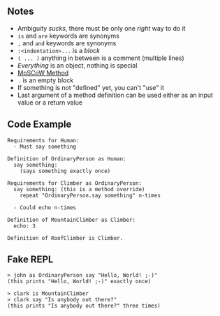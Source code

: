 Notes
-----

* Ambiguity *sucks*, there must be only one _right_ way to do it
* `is` and `are` keywords are synonyms
* `,` and `and` keywords are synonyms
* `:<indentation>...` is a _block_
* `( ... )` anything in between is a comment (multiple lines)
* _Everything_ is an object, nothing is special
* [MoSCoW Method](http://www.projectsmart.co.uk/moscow-method.php)
* `.` is an empty block
* If something is not "defined" yet, you can't "use" it
* Last argument of a method definition can be used either as an input value or a return value

Code Example
------------

```
Requirements for Human:
  - Must say something

Definition of OrdinaryPerson as Human:
  say something:
    (says something exactly once)

Requirements for Climber as OrdinaryPerson:
  say something: (this is a method override)
    repeat "OrdinaryPerson.say something" n-times

  - Could echo n-times

Definition of MountainClimber as Climber:
  echo: 3

Definition of RoofClimber is Climber.
```

Fake REPL
---------

```
> john as OrdinaryPerson say "Hello, World! ;-)"
(this prints "Hello, World! ;-)" exactly once)

> clark is MountainClimber
> clark say "Is anybody out there?"
(this prints "Is anybody out there?" three times)
```

